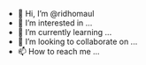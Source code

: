 - 👋 Hi, I’m @ridhomaul
- 👀 I’m interested in ...
- 🌱 I’m currently learning ...
- 💞️ I’m looking to collaborate on ...
- 📫 How to reach me ...

<!---
ridhomaul/ridhomaul is a ✨ special ✨ repository because its `README.md` (this file) appears on your GitHub profile.
You can click the Preview link to take a look at your changes.
--->
